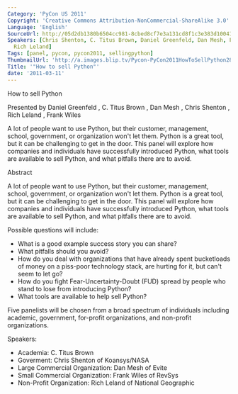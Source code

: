 ```yaml
---
Category: 'PyCon US 2011'
Copyright: 'Creative Commons Attribution-NonCommercial-ShareAlike 3.0'
Language: 'English'
SourceUrl: http://05d2db1380b6504cc981-8cbed8cf7e3a131cd8f1c3e383d10041.r93.cf2.rackcdn.com/pycon-us-2011/378_how-to-sell-python.mp4
Speakers: [Chris Shenton, C. Titus Brown, Daniel Greenfeld, Dan Mesh, Frank Wiles,
  Rich Leland]
Tags: [panel, pycon, pycon2011, sellingpython]
ThumbnailUrl: 'http://a.images.blip.tv/Pycon-PyCon2011HowToSellPython286.png'
Title: '"How to sell Python"'
date: '2011-03-11'
---
```

How to sell Python

Presented by Daniel Greenfeld , C. Titus Brown , Dan Mesh , Chris Shenton ,
Rich Leland , Frank Wiles

A lot of people want to use Python, but their customer, management, school,
government, or organization won't let them. Python is a great tool, but it can
be challenging to get in the door. This panel will explore how companies and
individuals have successfully introduced Python, what tools are available to
sell Python, and what pitfalls there are to avoid.

Abstract

A lot of people want to use Python, but their customer, management, school,
government, or organization won't let them. Python is a great tool, but it can
be challenging to get in the door. This panel will explore how companies and
individuals have successfully introduced Python, what tools are available to
sell Python, and what pitfalls there are to avoid.

Possible questions will include:

  * What is a good example success story you can share? 
  * What pitfalls should you avoid? 
  * How do you deal with organizations that have already spent bucketloads of money on a piss-poor technology stack, are hurting for it, but can't seem to let go? 
  * How do you fight Fear-Uncertainty-Doubt (FUD) spread by people who stand to lose from introducing Python? 
  * What tools are available to help sell Python? 

Five panelists will be chosen from a broad spectrum of individuals including
academic, government, for-profit organizations, and non-profit organizations.

Speakers:

  * Academia: C. Titus Brown 
  * Goverment: Chris Shenton of Koansys/NASA 
  * Large Commercial Organization: Dan Mesh of Evite 
  * Small Commercial Organization: Frank Wiles of RevSys 
  * Non-Profit Organization: Rich Leland of National Geographic 

